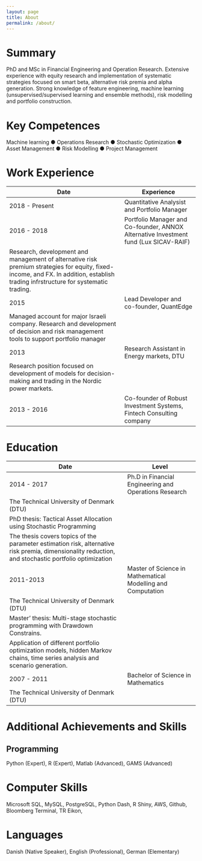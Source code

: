```yaml
---
layout: page
title: About
permalink: /about/
---
```

# Summary
PhD and MSc in Financial Engineering and Operation Research. Extensive experience with equity research and implementation of systematic strategies focused on smart beta, alternative risk premia and alpha generation. Strong knowledge of feature engineering, machine learning (unsupervised/supervised learning and ensemble methods), risk modelling and portfolio construction.

# Key Competences
Machine learning ● Operations Research ● Stochastic Optimization ● Asset Management ● Risk Modelling ● Project Management 


# Work Experience

Date | Experience
------------ | -------------
2018 - Present | Quantitative Analysist and Portfolio Manager
2016 - 2018 | Portfolio Manager and Co-founder, ANNOX Alternative Investment fund (Lux SICAV-RAIF) 
 | Research, development and management of alternative risk premium strategies for equity, fixed-income, and FX. In addition, establish trading infrstructure for systematic trading.
2015 | Lead Developer and co-founder, QuantEdge
 | Managed account for major Israeli company. Research and development of decision and risk management tools to support portfolio manager
2013 | Research Assistant in Energy markets, DTU
 | Research position focused on development of models for decision-making and trading in the Nordic power markets.
2013 - 2016 | Co-founder of Robust Investment Systems, Fintech Consulting company

# Education
Date | Level
------------ | -------------
2014 - 2017 | Ph.D in Financial Engineering and Operations Research
 | The Technical University of Denmark (DTU)
 | PhD thesis: Tactical Asset Allocation using Stochastic Programming
 | The thesis covers topics of the parameter estimation risk, alternative risk premia, dimensionality reduction, and stochastic portfolio optimization
2011-2013 | Master of Science in Mathematical Modelling and Computation
 | The Technical University of Denmark (DTU)
 | Master’ thesis: Multi-stage stochastic programming with Drawdown Constrains.
 | Application of different portfolio optimization models, hidden Markov chains, time series analysis and scenario generation.
2007 - 2011 | Bachelor of Science in Mathematics
 | The Technical University of Denmark (DTU)

# Additional Achievements and Skills
## Programming 
Python (Expert), R (Expert), Matlab (Advanced), GAMS (Advanced)

# Computer Skills
Microsoft SQL, MySQL, PostgreSQL, Python Dash, R Shiny, AWS, Github, Bloomberg Terminal, TR Eikon,

# Languages 
Danish (Native Speaker), English (Professional), German (Elementary)
